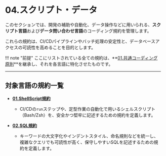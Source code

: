 # 04.スクリプト・データ

このセクションでは、開発の補助や自動化、データ操作などに用いられる、**スクリプト言語**および**データ問い合わせ言語**のコーディング規約を管理します。

これらの規約は、CI/CDパイプラインやバッチ処理の安定性と、データベースアクセスの可読性を高めることを目的とします。

!!! note "前提"
    ここにリストされている全ての規約は、**[01.共通コーディング原則](../../01_共通規則/01_共通コーディング原則.md)**を継承し、それを各言語に特化させたものです。

---

## 対象言語の規約一覧

*   **[01.ShellScript規約](./01_ShellScript規約.md)**
    *   CI/CDの`run`ステップや、定型作業の自動化で用いるシェルスクリプト（Bash/Zsh）を、安全かつ堅牢に記述するための規約を定義します。

*   **[02.SQL規約](./02_SQL規約.md)**
    *   キーワードの大文字化やインデントスタイル、命名規則などを統一し、複雑なクエリでも可読性が高く、保守しやすいSQLを記述するための規約を定義します。
  